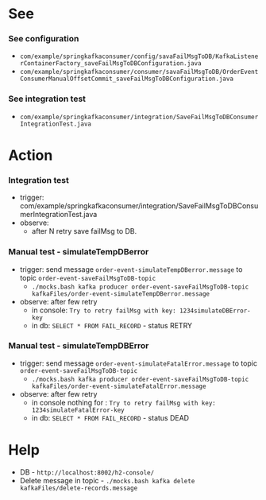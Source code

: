 # See
### See configuration

- `com/example/springkafkaconsumer/config/savaFailMsgToDB/KafkaListenerContainerFactory_saveFailMsgToDBConfiguration.java`
- `com/example/springkafkaconsumer/consumer/savaFailMsgToDB/OrderEventConsumerManualOffsetCommit_saveFailMsgToDBConfiguration.java`

### See integration test

- `com/example/springkafkaconsumer/integration/SaveFailMsgToDBConsumerIntegrationTest.java`

# Action

### Integration test

- trigger: com/example/springkafkaconsumer/integration/SaveFailMsgToDBConsumerIntegrationTest.java
- observe:
  - after N retry save failMsg to DB.
  
### Manual test - simulateTempDBerror

- trigger: send message `order-event-simulateTempDBerror.message` to topic `order-event-saveFailMsgToDB-topic`
  - `./mocks.bash kafka producer order-event-saveFailMsgToDB-topic kafkaFiles/order-event-simulateTempDBerror.message`
- observe: after few retry
  - in console: `Try to retry failMsg with key: 1234simulateDBError-key` 
  - in db: `SELECT * FROM FAIL_RECORD` - status RETRY

### Manual test - simulateTempDBError

- trigger: send message `order-event-simulateFatalError.message` to topic `order-event-saveFailMsgToDB-topic`
  - `./mocks.bash kafka producer order-event-saveFailMsgToDB-topic kafkaFiles/order-event-simulateFatalError.message`
- observe: after few retry
    - in console nothing for : `Try to retry failMsg with key: 1234simulateFatalError-key`
    - in db: `SELECT * FROM FAIL_RECORD` - status DEAD


# Help
- DB - `http://localhost:8002/h2-console/`
- Delete message in topic - `./mocks.bash kafka delete kafkaFiles/delete-records.message`
